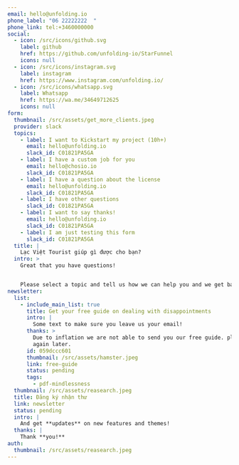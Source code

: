 ```yaml
---
email: hello@unfolding.io
phone_label: "06 22222222  "
phone_link: tel:+3460000000
social:
  - icon: /src/icons/github.svg
    label: github
    href: https://github.com/unfolding-io/StarFunnel
    icons: null
  - icon: /src/icons/instagram.svg
    label: instagram
    href: https://www.instagram.com/unfolding.io/
  - icon: /src/icons/whatsapp.svg
    label: Whatsapp
    href: https://wa.me/34649712625
    icons: null
form:
  thumbnail: /src/assets/get_more_clients.jpeg
  provider: slack
  topics:
    - label: I want to Kickstart my project (10h+)
      email: hello@unfolding.io
      slack_id: C01821PA5GA
    - label: I have a custom job for you
      email: hello@chosio.io
      slack_id: C01821PA5GA
    - label: I have a question about the license
      email: hello@unfolding.io
      slack_id: C01821PA5GA
    - label: I have other questions
      slack_id: C01821PA5GA
    - label: I want to say thanks!
      email: hello@unfolding.io
      slack_id: C01821PA5GA
    - label: I am just testing this form
      slack_id: C01821PA5GA
  title: |
    Lạc Việt Tourist giúp gì được cho bạn?
  intro: >
    Great that you have questions! 


    Please select a topic and tell us how we can help you and we get back to you ASAP.
newsletter:
  list:
    - include_main_list: true
      title: Get your free guide on dealing with disappointments
      intro: |
        Some text to make sure you leave us your email!
      thanks: >
        Due to inflation we are not able to send you our free guide. please try
        again later.
      id: 059dccc601
      thumbnail: /src/assets/hamster.jpeg
      link: free-guide
      status: pending
      tags:
        - pdf-mindlessness
  thumbnail: /src/assets/reasearch.jpeg
  title: Đăng ký nhận thư
  link: newsletter
  status: pending
  intro: |
    And get **updates** on new features and themes!
  thanks: |
    Thank **you!**
auth:
  thumbnail: /src/assets/reasearch.jpeg
---
```

